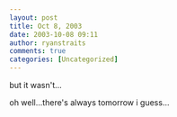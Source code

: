 ```yaml
---
layout: post
title: Oct 8, 2003
date: 2003-10-08 09:11
author: ryanstraits
comments: true
categories: [Uncategorized]
---
```

but it wasn't...

oh well...there's always tomorrow i guess...
